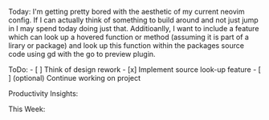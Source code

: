 Today:
    I'm getting pretty bored with the aesthetic of my current neovim config. If I can actually think of something to build around and not just jump in I may spend today doing just that. Additioanlly, I want to include a feature which can look up a hovered function or method (assuming it is part of a lirary or package) and look up this function within the packages source code using <leader>gd with the go to preview plugin.


ToDo:
    - [ ] Think of design rework
    - [x] Implement source look-up feature
    - [ ] (optional) Continue working on project

Productivity Insights:



This Week:


